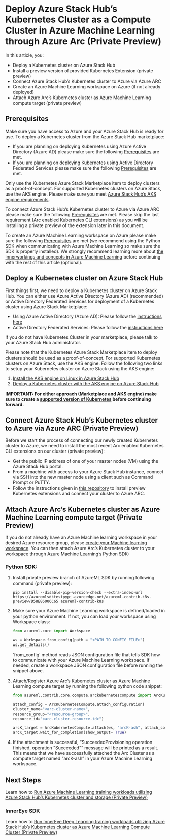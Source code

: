 # Deploy Azure Stack Hub’s Kubernetes Cluster as a Compute Cluster in Azure Machine Learning through Azure Arc (Private Preview)

In this article, you:

*	Deploy a Kubernetes cluster on Azure Stack Hub
*	Install a preview version of provided Kubernetes Extension (private preview)
*	Connect Azure Stack Hub’s Kubernetes cluster to Azure via Azure ARC
*	Create an Azure Machine Learning workspace on Azure (if not already deployed)
*	Attach Azure Arc’s Kubernetes cluster as Azure Machine Learning compute target (private preview)

## Prerequisites

Make sure you have access to Azure and your Azure Stack Hub is ready for use.
To deploy a Kubernetes cluster from the Azure Stack Hub marketplace:

*	If you are planning on deploying Kubernetes using Azure Active Directory (Azure AD) please make sure the following [Prerequisites](https://docs.microsoft.com/en-us/azure-stack/user/azure-stack-solution-template-kubernetes-azuread?view=azs-2008#prerequisites) are met.
*	If you are planning on deploying Kubernetes using Active Directory Federated Services please make sure the following [Prerequisites](https://docs.microsoft.com/en-us/azure-stack/user/azure-stack-solution-template-kubernetes-adfs?view=azs-2008#prerequisites) are met.

Only use the Kubernetes Azure Stack Marketplace item to deploy clusters as a proof-of-concept. For supported Kubernetes clusters on Azure Stack, use the AKS engine. Please make sure you meet [Azure Stack Hub’s AKS engine requirements](https://docs.microsoft.com/en-us/azure-stack/user/azure-stack-kubernetes-aks-engine-set-up?view=azs-2008#prerequisites-for-the-aks-engine). 

To connect Azure Stack Hub’s Kubernetes cluster to Azure via Azure ARC please make sure the following [Prerequisites](https://docs.microsoft.com/en-us/azure/azure-arc/kubernetes/connect-cluster#before-you-begin) are met. Please skip the last requirement (Arc enabled Kubernetes CLI extensions) as you will be installing a private preview of the extension later in this document.

To create an Azure Machine Learning workspace on Azure please make sure the following [Prerequisites](https://docs.microsoft.com/en-us/azure/machine-learning/how-to-manage-workspace?tabs=python#prerequisites) are met (we recommend using the Python SDK when communicating with Azure Machine Learning so make sure the SDK is properly installed). We strongly recommend learning more about [the innerworkings and concepts in Azure Machine Learning](https://docs.microsoft.com/en-us/azure/machine-learning/concept-azure-machine-learning-architecture) before continuing with the rest of this article (optional).

## Deploy a Kubernetes cluster on Azure Stack Hub

First things first, we need to deploy a Kubernetes cluster on Azure Stack Hub. You can either use Azure Active Directory (Azure AD) (recommended) or Active Directory Federated Services for deployment of a Kubernetes cluster using Azure Stack Marketplace:

*	Using Azure Active Directory (Azure AD): Please follow the [instructions here](https://docs.microsoft.com/en-us/azure-stack/user/azure-stack-solution-template-kubernetes-azuread?view=azs-2008#create-a-service-principal)
*	Active Directory Federated Services: Please follow the [instructions here](https://docs.microsoft.com/en-us/azure-stack/user/azure-stack-solution-template-kubernetes-adfs?view=azs-2008#create-a-service-principal)

If you do not have Kubernetes Cluster in your marketplace, please talk to your Azure Stack Hub administrator. 

Please note that the Kubernetes Azure Stack Marketplace item to deploy clusters should be used as a proof-of-concept. For supported Kubernetes clusters on Azure Stack, use the AKS engine. Follow the following two links to setup your Kubernetes cluster on Azure Stack using the AKS engine:

1.	[Install the AKS engine on Linux in Azure Stack Hub](https://docs.microsoft.com/en-us/azure-stack/user/azure-stack-kubernetes-aks-engine-deploy-linux?view=azs-2008)
2.	[Deploy a Kubernetes cluster with the AKS engine on Azure Stack Hub](https://docs.microsoft.com/en-us/azure-stack/user/azure-stack-kubernetes-aks-engine-deploy-cluster?view=azs-2008)

**IMPORTANT: For either approach (Marketplace and AKS engine) make sure to create a [supported version of Kubernetes](https://docs.microsoft.com/en-us/azure/aks/supported-kubernetes-versions#kubernetes-version-support-policy) before continuing forward.**

## Connect Azure Stack Hub’s Kubernetes cluster to Azure via Azure ARC (Private Preview)

Before we start the process of connecting our newly created Kubernetes cluster to Azure, we need to install the most recent Arc enabled Kubernetes CLI extensions on our cluster (private preview):

*	Get the public IP address of one of your master nodes (VM) using the Azure Stack Hub portal.
*	From a machine with access to your Azure Stack Hub instance, connect via SSH into the new master node using a client such as Command Prompt or PuTTY.
*   Follow the instructions given in [this repository](https://github.com/Azure/azure-arc-kubernetes-preview/blob/master/docs/k8s-extensions.md) to install preview Kubernetes extensions and connect your cluster to Azure ARC.

## Attach Azure Arc’s Kubernetes cluster as Azure Machine Learning compute target (Private Preview)

If you do not already have an Azure Machine learning workspace in your desired Azure resource group, please [create your Machine learning workspace](https://docs.microsoft.com/en-us/azure/machine-learning/concept-workspace#-create-a-workspace). You can then attach Azure Arc’s Kubernetes cluster to your workspace through Azure Machine Learning’s Python SDK:

### Python SDK:

1. Install private preview branch of AzureML SDK by running following command (private preview):

    ```pip install --disable-pip-version-check --extra-index-url https://azuremlsdktestpypi.azureedge.net/azureml-contrib-k8s-preview/D58E86006C65 azureml-contrib-k8s```

2. Make sure your Azure Machine Learning workspace is defined/loaded in your python environment. If not, you can load your workspace using Workspace class:
    
    ```python 
    from azureml.core import Workspace 
    
    ws = Workspace.from_config(path = "<PATH TO CONFIG FILE>")
    ws.get_details()
    ```
    ‘from_config’ method reads JSON configuration file that tells SDK how to communicate with your Azure Machine Learning workspace. If needed, create a workspace JSON configuration file before running the snippet above.

3. Attach/Register Azure Arc’s Kubernetes cluster as Azure Machine Learning compute target by running the following python code snippet:
    
    ```python 
    from azureml.contrib.core.compute.arckubernetescompute import ArcKubernetesCompute
   
    attach_config = ArcKubernetesCompute.attach_configuration(
    cluster_name="<arc-cluster-name>",
    resource_group="<resource-group>",
    resource_id="<arc-cluster-resource-id>")
    
    arcK_target = ArcKubernetesCompute.attach(ws, "arcK-ash", attach_config)
    arcK_target.wait_for_completion(show_output= True)
    ```

4. If the attachment is successful, “SucceededProvisioning operation finished, operation "Succeeded"” message will be printed as a result. This means that we have successfully attached the Arc Cluster as a compute target named “arcK-ash” in your Azure Machine Learning workspace. 


## Next Steps

Learn how to [Run Azure Machine Learning training workloads utilizing Azure Stack Hub’s Kubernetes cluster and storage (Private Preview)](Train-AzureArc.md)



### InnerEye SDK

Learn how to [Run InnerEye Deep Learning training workloads utilizing Azure Stack Hub’s Kubernetes cluster as Azure Machine Learning Compute Cluster (Private Preview)](innereye-AzureArc.md)
